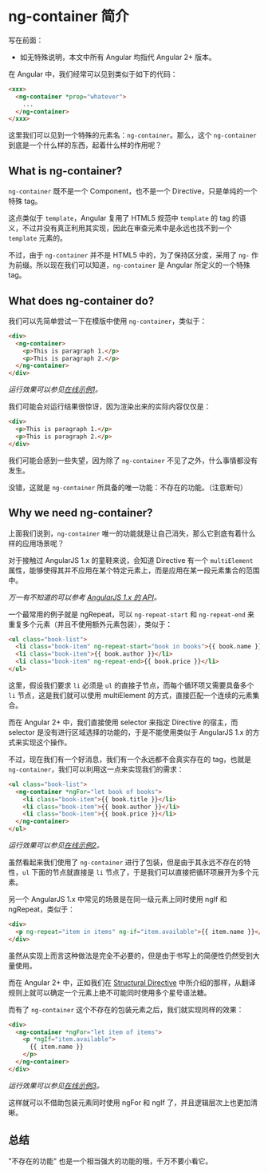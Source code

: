 # ng-container 简介

写在前面：

+ 如无特殊说明，本文中所有 Angular 均指代 Angular 2+ 版本。

在 Angular 中，我们经常可以见到类似于如下的代码：

```html
<xxx>
  <ng-container *prop="whatever">
    ...
  </ng-container>
</xxx>
```

这里我们可以见到一个特殊的元素名：`ng-container`。那么，这个 `ng-container` 到底是一个什么样的东西，起着什么样的作用呢？


## What is ng-container?

`ng-container` 既不是一个 Component，也不是一个 Directive，只是单纯的一个特殊 tag。

这点类似于 `template`，Angular 复用了 HTML5 规范中 `template` 的 tag 的语义，不过并没有真正利用其实现，因此在审查元素中是永远也找不到一个 `template` 元素的。

不过，由于 `ng-container` 并不是 HTML5 中的，为了保持区分度，采用了 `ng-` 作为前缀。所以现在我们可以知道，`ng-container` 是 Angular 所定义的一个特殊 tag。


## What does ng-container do?

我们可以先简单尝试一下在模版中使用 `ng-container`，类似于：

```html
<div>
  <ng-container>
    <p>This is paragraph 1.</p>
    <p>This is paragraph 2.</p>
  </ng-container>
</div>
```

*运行效果可以参见[在线示例1](http://embed.plnkr.co/bjiLdGS8XhGpgeFoCZEW/)。*

我们可能会对运行结果很惊讶，因为渲染出来的实际内容仅仅是：

```html
<div>
  <p>This is paragraph 1.</p>
  <p>This is paragraph 2.</p>
</div>
```

我们可能会感到一些失望，因为除了 `ng-container` 不见了之外，什么事情都没有发生。

没错，这就是 `ng-container` 所具备的唯一功能：不存在的功能。（注意断句）


## Why we need ng-container?

上面我们说到，`ng-container` 唯一的功能就是让自己消失，那么它到底有着什么样的应用场景呢？

对于接触过 AngularJS 1.x 的童鞋来说，会知道 Directive 有一个 `multiElement` 属性，能够使得其并不应用在某个特定元素上，而是应用在某一段元素集合的范围中。

*万一有不知道的可以参考 [AngularJS 1.x 的 API](https://docs.angularjs.org/api/ng/service/$compile#-multielement-)。*

一个最常用的例子就是 ngRepeat，可以 `ng-repeat-start` 和 `ng-repeat-end` 来重复多个元素（并且不使用额外元素包装），类似于：

```html
<ul class="book-list">
  <li class="book-item" ng-repeat-start="book in books">{{ book.name }}</li>
  <li class="book-item">{{ book.author }}</li>
  <li class="book-item" ng-repeat-end>{{ book.price }}</li>
</ul>
```

这里，假设我们要求 `li` 必须是 `ul` 的直接子节点，而每个循环项又需要具备多个 `li` 节点，这是我们就可以使用 multiElement 的方式，直接匹配一个连续的元素集合。

而在 Angular 2+ 中，我们直接使用 selector 来指定 Directive 的宿主，而 selector 是没有进行区域选择的功能的，于是不能使用类似于 AngularJS 1.x 的方式来实现这个操作。

不过，现在我们有一个好消息，我们有一个永远都不会真实存在的 tag，也就是 `ng-container`，我们可以利用这一点来实现我们的需求：

```html
<ul class="book-list">
  <ng-container *ngFor="let book of books">
    <li class="book-item">{{ book.title }}</li>
    <li class="book-item">{{ book.author }}</li>
    <li class="book-item">{{ book.price }}</li>
  </ng-container>
</ul>
```

*运行效果可以参见[在线示例2](http://embed.plnkr.co/pAJ2xSaVSZtiXsigBfVK/)。*

虽然看起来我们使用了 `ng-container` 进行了包装，但是由于其永远不存在的特性，`ul` 下面的节点就直接是 `li` 节点了，于是我们可以直接把循环项展开为多个元素。

另一个 AngularJS 1.x 中常见的场景是在同一级元素上同时使用 ngIf 和 ngRepeat，类似于：

```html
<div>
  <p ng-repeat="item in items" ng-if="item.available">{{ item.name }}</p>
</div>
```

虽然从实现上而言这种做法是完全不必要的，但是由于书写上的简便性仍然受到大量使用。

而在 Angular 2+ 中，正如我们在 [Structural Directive](https://wx.angular.cn/library/article/Angular2%E4%B8%AD%E7%9A%84StructuralDirective) 中所介绍的那样，从翻译规则上就可以确定一个元素上绝不可能同时使用多个星号语法糖。

而有了 `ng-container` 这个不存在的包装元素之后，我们就实现同样的效果：

```html
<div>
  <ng-container *ngFor="let item of items">
    <p *ngIf="item.available">
      {{ item.name }}
    </p>
  </ng-container>
</div>
```

*运行效果可以参见[在线示例3](http://embed.plnkr.co/hR3FbldJ3Jd4A3VCEHXk/)。*

这样就可以不借助包装元素同时使用 ngFor 和 ngIf 了，并且逻辑层次上也更加清晰。


## 总结

"不存在的功能" 也是一个相当强大的功能的哦，千万不要小看它。
